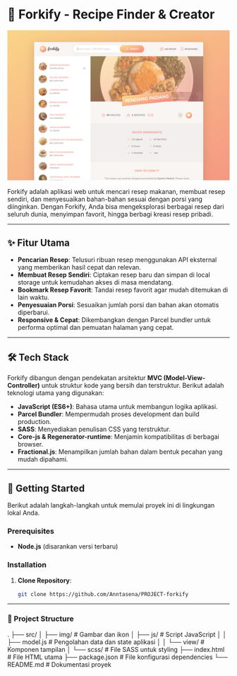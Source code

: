 # 🍴 Forkify - Recipe Finder & Creator

![Forkify Preview Website](Project-Planing/forkify-preview-app.png)

Forkify adalah aplikasi web untuk mencari resep makanan, membuat resep sendiri, dan menyesuaikan bahan-bahan sesuai dengan porsi yang diinginkan. Dengan Forkify, Anda bisa mengeksplorasi berbagai resep dari seluruh dunia, menyimpan favorit, hingga berbagi kreasi resep pribadi.


---

## ✨ Fitur Utama

- **Pencarian Resep**: Telusuri ribuan resep menggunakan API eksternal yang memberikan hasil cepat dan relevan.
- **Membuat Resep Sendiri**: Ciptakan resep baru dan simpan di local storage untuk kemudahan akses di masa mendatang.
- **Bookmark Resep Favorit**: Tandai resep favorit agar mudah ditemukan di lain waktu.
- **Penyesuaian Porsi**: Sesuaikan jumlah porsi dan bahan akan otomatis diperbarui.
- **Responsive & Cepat**: Dikembangkan dengan Parcel bundler untuk performa optimal dan pemuatan halaman yang cepat.

---

## 🛠️ Tech Stack

Forkify dibangun dengan pendekatan arsitektur **MVC (Model-View-Controller)** untuk struktur kode yang bersih dan terstruktur. Berikut adalah teknologi utama yang digunakan:

- **JavaScript (ES6+)**: Bahasa utama untuk membangun logika aplikasi.
- **Parcel Bundler**: Mempermudah proses development dan build production.
- **SASS**: Menyediakan penulisan CSS yang terstruktur.
- **Core-js & Regenerator-runtime**: Menjamin kompatibilitas di berbagai browser.
- **Fractional.js**: Menampilkan jumlah bahan dalam bentuk pecahan yang mudah dipahami.

---

## 🚀 Getting Started

Berikut adalah langkah-langkah untuk memulai proyek ini di lingkungan lokal Anda.

### Prerequisites

- **Node.js** (disarankan versi terbaru)

### Installation

1. **Clone Repository**: 
   ```bash
   git clone https://github.com/Anntasena/PROJECT-forkify


---

### 📄 Project Structure

.
├── src/
│   ├── img/                 # Gambar dan ikon
│   ├── js/                  # Script JavaScript
│   │   ├── model.js         # Pengolahan data dan state aplikasi
│   │   └── view/            # Komponen tampilan
│   └── scss/                # File SASS untuk styling
├── index.html               # File HTML utama
├── package.json             # File konfigurasi dependencies
└── README.md                # Dokumentasi proyek


